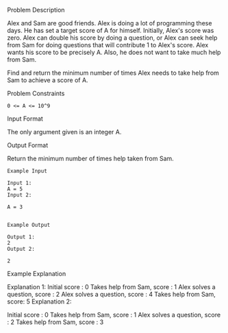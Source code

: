 Problem Description

Alex and Sam are good friends. Alex is doing a lot of programming these days. He has set a target score of A for himself.
Initially, Alex's score was zero. Alex can double his score by doing a question, or Alex can seek help from Sam for doing questions that will contribute 1 to Alex's score. Alex wants his score to be precisely A. Also, he does not want to take much help from Sam.

Find and return the minimum number of times Alex needs to take help from Sam to achieve a score of A.


Problem Constraints
    
    0 <= A <= 10^9


Input Format

The only argument given is an integer A.


Output Format

Return the minimum number of times help taken from Sam.

    
    Example Input
    
    Input 1:
    A = 5
    Input 2:
    
    A = 3
    
    
    Example Output
    
    Output 1:
    2
    Output 2:
    
    2
    

Example Explanation

Explanation 1:
Initial score : 0
Takes help from Sam, score : 1
Alex solves a question, score : 2
Alex solves a question, score : 4
Takes help from Sam, score: 5
Explanation 2:

Initial score : 0
Takes help from Sam, score : 1
Alex solves a question, score : 2
Takes help from Sam, score : 3